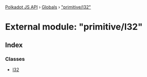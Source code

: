 [Polkadot JS API](../README.md) › [Globals](../globals.md) › ["primitive/I32"](_primitive_i32_.md)

# External module: "primitive/I32"

## Index

### Classes

* [I32](../classes/_primitive_i32_.i32.md)
